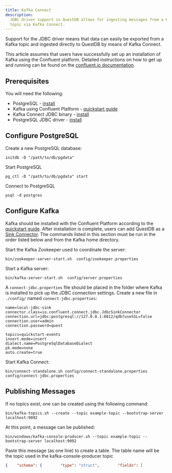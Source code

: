 ```yaml
---
title: Kafka Connect
description:
  JDBC driver support in QuestDB allows for ingesting messages from a Kafka
  topic via Kafka Connect.
---
```


Support for the JDBC driver means that data can easily be exported from a Kafka
topic and ingested directly to QuestDB by means of Kafka Connect.

This article assumes that users have successfully set up an installation of
Kafka using the Confluent platform. Detailed instructions on how to get up and
running can be found on the
[confluent.io documentation](https://docs.confluent.io/platform/current/quickstart/index.html).

## Prerequisites

You will need the following:

- PostgreSQL - [install](https://www.postgresql.org/download/)
- Kafka using Confluent Platform -
  [quickstart guide](https://docs.confluent.io/platform/current/quickstart/ce-quickstart.html#ce-quickstart)
- Kafka Connect JDBC binary -
  [install](https://docs.confluent.io/kafka-connect-jdbc/current/index.html)
- PostgreSQL JDBC driver - [install](https://jdbc.postgresql.org/download.html)

## Configure PostgreSQL

Create a new PostgreSQL database:

```shell
initdb -D "/path/to/db/pgdata"
```

Start PostgreSQL

```shell
pg_ctl -D "/path/to/db/pgdata" start
```

Connect to PostgreSQL

```shell
psql -d postgres
```

## Configure Kafka

Kafka should be installed with the Confluent Platform according to the
[quickstart guide](https://docs.confluent.io/platform/current/quickstart/ce-quickstart.html#ce-quickstart).
After installation is complete, users can add QuestDB as a
[Sink Connector](https://docs.confluent.io/platform/current/connect/index.html#kafka-connect).
The commands listed in this section must be run in the order listed below and
from the Kafka home directory.

Start the Kafka Zookeeper used to coordinate the server:

```shell
bin/zookeeper-server-start.sh  config/zookeeper.properties
```

Start a Kafka server:

```shell
bin/kafka-server-start.sh  config/server.properties
```

A `connect-jdbc.properties` file should be placed in the folder where Kafka is
installed to pick up the JDBC connection settings. Create a new file in
`./config/` named `connect-jdbc.properties`:

```shell
name=local-jdbc-sink
connector.class=io.confluent.connect.jdbc.JdbcSinkConnector
connection.url=jdbc:postgresql://127.0.0.1:8812/qdb?useSSL=false
connection.user=admin
connection.password=quest

topics=quickstart-events
insert.mode=insert
dialect.name=PostgreSqlDatabaseDialect
pk.mode=none
auto.create=true
```

Start Kafka Connect:

```shell
bin/connect-standalone.sh config/connect-standalone.properties config/connect-jdbc.properties
```

## Publishing Messages

If no topics exist, one can be created using the following command:

```shell
bin/kafka-topics.sh --create --topic example-topic --bootstrap-server localhost:9092
```

At this point, a message can be published:

```shell
bin/windows/kafka-console-producer.sh --topic example-topic --bootstrap-server localhost:9092
```

Paste this message (as one line) to create a table. The table name will be the
topic used in the kafka-console-producer topic

<!-- prettier-ignore-start -->
```json
{    "schema": {        "type": "struct",        "fields": [            {                "type": "boolean",                "optional": false,               "field": "flag"            },            {                "type": "int8",                "optional": false,                "field": "id8"           },           {                "type": "int16",                "optional": false,                "field": "id16"            },            {                "type":"int32",                "optional": false,                "field": "id32"            },          {                  "type": "int64",               "optional": false,                "field": "id64"            },            {                "type": "float",                "optional": false,                "field": "idFloat"            },            {                "type": "double",                "optional": false,                "field": "idDouble"            },              {                "type": "string",                "optional": true,                "field": "msg"            }      ],        "optional": false,        "name": "msgschema"    },    "payload": {        "flag": false,        "id8": 222,        "id16": 222,        "id32": 222,        "id64": 222,        "idFloat": 222.0,        "idDouble": 333.0,               "msg": "hi"  }}
```
<!-- prettier-ignore-end -->
